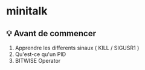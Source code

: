 # minitalk

## 💡 Avant de commencer

1) Apprendre les differents sinaux ( KILL / SIGUSR1 )
2) Qu'est-ce qu'un PID
3) BITWISE Operator
